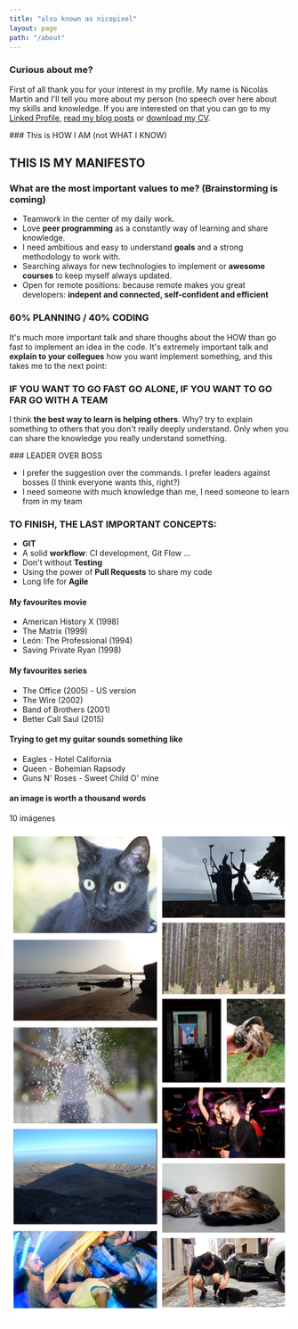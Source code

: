 ```yaml
---
title: "also known as nicopixel"
layout: page
path: "/about"
---
```


### Curious about me?
First of all thank you for your interest in my profile. My name is Nicolás Martín and I'll tell you more about my person (no speech over here about my skills and knowledge. If you are interested on that you can go to my [Linked Profile](https://www.linkedin.com/in/nicolasmartinacosta/), [read my blog posts](https://nicopixel.com/) or [download my CV](./cv_nicopixel.pdf).

### This is HOW I AM (not WHAT I KNOW)

## **THIS IS MY MANIFESTO**

### What are the most important values to me? (Brainstorming is coming)

- Teamwork in the center of my daily work.
- Love **peer programming** as a constantly way of learning and share knowledge.
- I need ambitious and easy to understand **goals** and a strong methodology to work with.
- Searching always for new technologies to implement or **awesome courses** to keep myself always updated.
- Open for remote positions: because remote makes you great developers: **indepent and connected, self-confident and efficient**

### 60% PLANNING / 40% CODING
It's much more important talk and share thoughs about the HOW than go fast to implement an idea in the code. It's extremely important talk and **explain to your collegues** how you want implement something, and this takes me to the next point:

### IF YOU WANT TO GO FAST GO ALONE, IF YOU WANT TO GO FAR GO WITH A TEAM
I think **the best way to learn is helping others**. Why? try to explain something to others that you don't really deeply understand. Only when you can share the knowledge you really understand something.

### LEADER OVER BOSS
- I prefer the suggestion over the commands. I prefer leaders against bosses (I think everyone wants this, right?)
- I need someone with much knowledge than me, I need someone to learn from in my team

### TO FINISH, THE LAST IMPORTANT CONCEPTS:
- **GIT**
- A solid **workflow**: CI development, Git Flow ...
- Don't without **Testing**
- Using the power of **Pull Requests** to share my code
- Long life for **Agile**

#### My favourites movie
- American History X (1998)
- The Matrix (1999)
- León: The Professional (1994)
- Saving Private Ryan (1998)

#### My favourites series
- The Office (2005) - US version
- The Wire (2002)
- Band of Brothers (2001)
- Better Call Saul (2015)

#### Trying to get my guitar sounds something like
- Eagles - Hotel California
- Queen - Bohemian Rapsody
- Guns N' Roses - Sweet Child O' mine

#### an image is worth a thousand words
10 imágenes 
![](./collage.jpg)